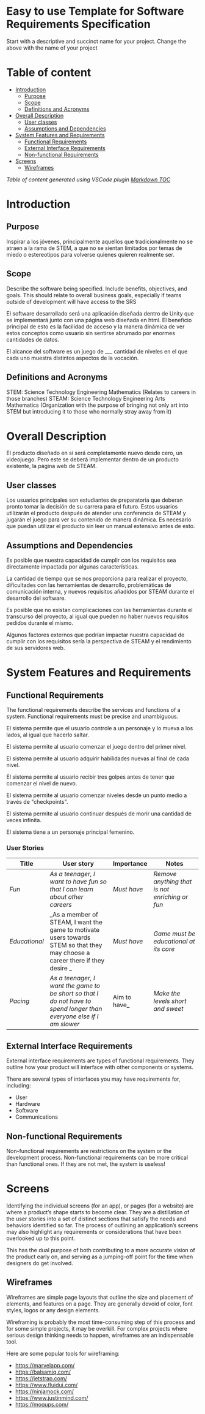 # Easy to use Template for Software Requirements Specification
Start with a descriptive and succinct name for your project. Change the above with the name of your project

# Table of content

- [Introduction](#introduction)
    - [Purpose](#purpose)
    - [Scope](#scope)
    - [Definitions and Acronyms](#definitions-and-acronyms)
- [Overall Description](#overall-description)
    - [User classes](#user-classes)
    - [Assumptions and Dependencies](#assumptions-and-dependencies)
- [System Features and Requirements](#system-features-and-requirements)
    - [Functional Requirements](#functional-requirements)
    - [External Interface Requirements](#external-interface-requirements)
    - [Non-functional Requirements](#non-functional-requirements)
- [Screens](#screens)
    - [Wireframes](#wireframes)

_Table of content generated using VSCode plugin [Markdown TOC](https://marketplace.visualstudio.com/items?itemName=AlanWalk.markdown-toc)_

# Introduction

## Purpose
Inspirar a los jóvenes, principalmente aquellos que tradicionalmente no se atraen a la rama de STEM, a que no se sientan limitados por temas de miedo o estereotipos para volverse quienes quieren realmente ser. 

## Scope
Describe the software being specified. Include benefits, objectives, and goals. This should relate to overall business goals, especially if teams outside of development will have access to the SRS

El software desarrollado será una aplicación diseñada dentro de Unity que se implementará junto con una página web diseñada en html. El beneficio principal de esto es la facilidad de acceso y la manera dinámica de ver estos conceptos como usuario sin sentirse abrumado por enormes cantidades de datos.

El alcance del software es un juego de ___ cantidad de niveles en el que cada uno muestra distintos aspectos de la vocación.

## Definitions and Acronyms
STEM: Science Technology Engineering Mathematics (Relates to careers in those branches)
STEAM: Science Technology Engineering Arts Mathematics (Organization with the purpose of bringing not only art into STEM but introducing it to those who normally stray away from it)

# Overall Description
El producto diseñado en sí será completamente nuevo desde cero, un videojuego. Pero este se deberá implementar dentro de un producto existente, la página web de STEAM.

## User classes
Los usuarios principales son estudiantes de preparatoria que deberan pronto tomar la decisión de su carrera para el futuro. Estos usuarios utilizarán el producto después de atender una conferencia de STEAM y jugarán el juego para ver su contenido de manera dinámica. Es necesario que puedan utilizar el producto sin leer un manual extensivo antes de esto.

## Assumptions and Dependencies
Es posible que nuestra capacidad de cumplir con los requisitos sea directamente impactada por algunas características.

La cantidad de tiempo que se nos proporciona para realizar el proyecto, dificultades con las herramientas de desarrollo, problemáticas de comunicación interna, y nuevos requisitos añadidos por STEAM durante el desarrollo del software.

Es posible que no existan complicaciones con las herramientas durante el transcurso del proyecto, al igual que pueden no haber nuevos requisitos pedidos durante el mismo.

Algunos factores externos que podrían impactar nuestra capacidad de cumplir con los requisitos sería la perspectiva de STEAM y el rendimiento de sus servidores web.

# System Features and Requirements


## Functional Requirements
The functional requirements describe the services and functions of a system. Functional requirements must be precise and unambiguous.

El sistema permite que el usuario controle a un personaje y lo mueva a los lados, al igual que hacerlo saltar.

El sistema permite al usuario comenzar el juego dentro del primer nivel.

El sistema permite al usuario adquirir habilidades nuevas al final de cada nivel.

El sistema permite al usuario recibir tres golpes antes de tener que comenzar el nivel de nuevo.

El sistema permite al usuario comenzar niveles desde un punto medio a través de "checkpoints".

El sistema permite al usuario continuar después de morir una cantidad de veces infinita. 

El sistema tiene a un personaje principal femenino.


### User Stories
|Title|User story|Importance|Notes|
|---|---|---|---|
|_Fun_|_As a teenager, I want to have fun so that I can learn about other careers_|_Must have_|_Remove anything that is not enriching or fun_|
|_Educational_|_As a member of STEAM, I want the game to motivate users towards STEM so that they may choose a career there if they desire _|_Must have_|_Game must be educational at its core_|
|_Pacing_|_As a teenager, I want the game to be short so that I do not have to spend longer than everyone else if I am slower_|Aim to have_|_Make the levels short and sweet_|

## External Interface Requirements
External interface requirements are types of functional requirements. They outline how your product will interface with other components or systems.

There are several types of interfaces you may have requirements for, including:
- User
- Hardware
- Software
- Communications

## Non-functional Requirements
Non-functional requirements are restrictions on the system or the development process. Non-functional requirements can be more critical than functional ones. If they are not met, the system is useless!

# Screens
Identifying the individual screens (for an app), or pages (for a website) are where a product’s shape starts to become clear. They are a distillation of the user stories into a set of distinct sections that satisfy the needs and behaviors identified so far. The process of outlining an application’s screens may also highlight any requirements or considerations that have been overlooked up to this point.

This has the dual purpose of both contributing to a more accurate vision of the product early on, and serving as a jumping-off point for the time when designers do get involved.

## Wireframes
Wireframes are simple page layouts that outline the size and placement of elements, and features on a page. They are generally devoid of color, font styles, logos or any design elements.

Wireframing is probably the most time-consuming step of this process and for some simple projects, it may be overkill. For complex projects where serious design thinking needs to happen, wireframes are an indispensable tool.

Here are some popular tools for wireframing:
- https://marvelapp.com/  
- https://balsamiq.com/ 
- https://jetstrap.com/ 
- https://www.fluidui.com/ 
- https://ninjamock.com/ 
- https://www.justinmind.com/ 
- https://moqups.com/
